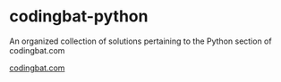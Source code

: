 # codingbat-python
An organized collection of solutions pertaining to the Python section of codingbat.com

[codingbat.com](codingbat.com)
